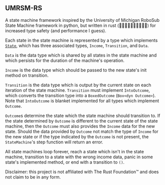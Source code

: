 UMRSM-RS
---
A state machine framework inspired by the University of Michigan RoboSub State Machine framework in python, but written in rust (🚀🚀🚀🚀🚀🔥🔥🔥🚀🚀) for increased type safety (and performance I guess).

Each state in the state machine is represented by a type which implements [`State`](/src/sm.rs), which has three associated types, `Income`, `Transition`, and `Data`.

`Data` is the data type which is shared by all states in the state machine and which persists for the duration of the machine's operation.

`Income` is the data type which should be passed to the new state's init method on transition.

`Transition` is the data type which is output by the current state on each iteration of the state machine. `Transition` must implement `IntoOutcome`, which converts the transition type into a `BoxedOutcome` (`Box<dyn Outcome>`). Note that `IntoOutcome` is blanket implemented for all types which implement `Outcome`.

`Outcome`s determine the state which the state machine should transition to. If the state determined by `Outcome` is different to the current state of the state machine, then the `Outcome` must also provides the `Income` data for the new state. Should the data provided by `Outcome` not match the type of `Income` for the new state or if the type indicated by the `Outcome` is not present, the `StateMachine`'s step function will return an error.

All state machines loop forever, reach a state which isn't in the state machine, transition to a state with the wrong income data, panic in some state's implemented method, or end with a transition to `()`.

Disclaimer: this project is not affiliated with The Rust Foundation™ and does not claim to be in any form.
